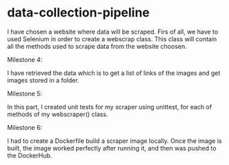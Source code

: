 # data-collection-pipeline

I have chosen a website where data will be scraped. Firs of all, we have to used Selenium in order to create a webscrap class. 
This class will contain all the methods used to scrape data from the website choosen.

Milestone 4:

I have retrieved the data which is to get a list of links of the images and get images stored in a folder.

Milestone 5:

In this part, I created unit tests for my scraper using unittest, for each of methods of my webscraper() class.

Milestone 6:

I had to create a Dockerfile build a scraper image locally. Once the image is built, the image worked perfectly after running it, and then was pushed to the DockerHub.
